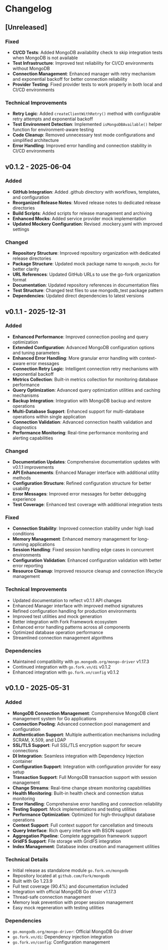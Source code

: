 # Changelog

## [Unreleased]

### Fixed
- **CI/CD Tests**: Added MongoDB availability check to skip integration tests when MongoDB is not available
- **Test Infrastructure**: Improved test reliability for CI/CD environments without MongoDB
- **Connection Management**: Enhanced manager with retry mechanism and exponential backoff for better connection reliability
- **Provider Testing**: Fixed provider tests to work properly in both local and CI/CD environments

### Technical Improvements
- **Retry Logic**: Added `createClientWithRetry()` method with configurable retry attempts and exponential backoff
- **Test Environment Detection**: Implemented `isMongoDBAvailable()` helper function for environment-aware testing
- **Code Cleanup**: Removed unnecessary test mode configurations and simplified architecture
- **Error Handling**: Improved error handling and connection stability in CI/CD environments

## v0.1.2 - 2025-06-04

### Added
- **GitHub Integration**: Added .github directory with workflows, templates, and configuration
- **Reorganized Release Notes**: Moved release notes to dedicated release directories
- **Build Scripts**: Added scripts for release management and archiving
- **Enhanced Mocks**: Added service provider mock implementation
- **Updated Mockery Configuration**: Revised .mockery.yaml with improved settings

### Changed
- **Repository Structure**: Improved repository organization with dedicated release directories
- **Package Structure**: Updated mock package name to `mongodb_mocks` for better clarity
- **URL References**: Updated GitHub URLs to use the go-fork organization format
- **Documentation**: Updated repository references in documentation files
- **Test Structure**: Changed test files to use mongodb_test package pattern
- **Dependencies**: Updated direct dependencies to latest versions

## v0.1.1 - 2025-12-31

### Added
- **Enhanced Performance**: Improved connection pooling and query optimization
- **Extended Configuration**: Advanced MongoDB configuration options and tuning parameters
- **Enhanced Error Handling**: More granular error handling with context-aware error messages
- **Connection Retry Logic**: Intelligent connection retry mechanisms with exponential backoff
- **Metrics Collection**: Built-in metrics collection for monitoring database performance
- **Query Optimization**: Advanced query optimization utilities and caching mechanisms
- **Backup Integration**: Integration with MongoDB backup and restore operations
- **Multi-Database Support**: Enhanced support for multi-database operations within single application
- **Connection Validation**: Advanced connection health validation and diagnostics
- **Performance Monitoring**: Real-time performance monitoring and alerting capabilities

### Changed
- **Documentation Updates**: Comprehensive documentation updates with v0.1.1 improvements
- **API Enhancements**: Enhanced Manager interface with additional utility methods
- **Configuration Structure**: Refined configuration structure for better usability
- **Error Messages**: Improved error messages for better debugging experience
- **Test Coverage**: Enhanced test coverage with additional integration tests

### Fixed
- **Connection Stability**: Improved connection stability under high load conditions
- **Memory Management**: Enhanced memory management for long-running applications
- **Session Handling**: Fixed session handling edge cases in concurrent environments
- **Configuration Validation**: Enhanced configuration validation with better error reporting
- **Resource Cleanup**: Improved resource cleanup and connection lifecycle management

### Technical Improvements
- Updated documentation to reflect v0.1.1 API changes
- Enhanced Manager interface with improved method signatures
- Refined configuration handling for production environments
- Improved test utilities and mock generation
- Better integration with Fork Framework ecosystem
- Enhanced error handling patterns across all components
- Optimized database operation performance
- Streamlined connection management algorithms

### Dependencies
- Maintained compatibility with `go.mongodb.org/mongo-driver` v1.17.3
- Continued integration with `go.fork.vn/di` v0.1.2
- Enhanced integration with `go.fork.vn/config` v0.1.2

## v0.1.0 - 2025-05-31

### Added
- **MongoDB Connection Management**: Comprehensive MongoDB client management system for Go applications
- **Connection Pooling**: Advanced connection pool management and configuration
- **Authentication Support**: Multiple authentication mechanisms including SCRAM, X.509, and LDAP
- **SSL/TLS Support**: Full SSL/TLS encryption support for secure connections
- **DI Integration**: Seamless integration with Dependency Injection container
- **Configuration Support**: Integration with configuration provider for easy setup
- **Transaction Support**: Full MongoDB transaction support with session management
- **Change Streams**: Real-time change stream monitoring capabilities
- **Health Monitoring**: Built-in health check and connection status monitoring
- **Error Handling**: Comprehensive error handling and connection reliability
- **Testing Support**: Mock implementations and testing utilities
- **Performance Optimization**: Optimized for high-throughput database operations
- **Context Support**: Full context support for cancellation and timeouts
- **Query Interface**: Rich query interface with BSON support
- **Aggregation Pipeline**: Complete aggregation framework support
- **GridFS Support**: File storage with GridFS integration
- **Index Management**: Database index creation and management utilities

### Technical Details
- Initial release as standalone module `go.fork.vn/mongodb`
- Repository located at `github.com/Fork/mongodb`
- Built with Go 1.23.9
- Full test coverage (90.4%) and documentation included
- Integration with official MongoDB Go driver v1.17.3
- Thread-safe connection management
- Memory leak prevention with proper session management
- Easy mock regeneration with testing utilities

### Dependencies
- `go.mongodb.org/mongo-driver`: Official MongoDB Go driver
- `go.fork.vn/di`: Dependency injection integration
- `go.fork.vn/config`: Configuration management



[v0.1.2]: https://github.com/go-fork/mongodb/releases/tag/v0.1.2
[v0.1.1]: https://github.com/go-fork/mongodb/releases/tag/v0.1.1
[v0.1.0]: https://github.com/go-fork/mongodb/releases/tag/v0.1.0

